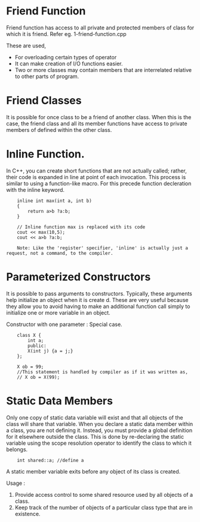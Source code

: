 # Friend Function
Friend function has access to all private and protected members of class for which it is friend.
Refer eg. 1-friend-function.cpp

These are used,
- For overloading certain types of operator
- It can make creation of I/O functions easier.
- Two or more classes may contain members that are interrelated relative to other parts of program.

# Friend Classes
It is possible for once class to be a friend of another class. When this is the case, the friend class and all its member functions have access to private members of defined within the other class.


# Inline Function.
In C++, you can create short functions that are not actually called; rather, their code is expanded in line at point of each invocation. This process is similar to using a function-like macro. For this precede function decleration with the inline keyword.

```
    inline int max(int a, int b)
    {
        return a>b ?a:b;
    }

    // Inline function max is replaced with its code
    cout << max(10,5);
    cout << a>b ?a:b;

    Note: Like the 'register' specifier, 'inline' is actually just a request, not a command, to the compiler.
```

# Parameterized Constructors

It is possible to pass arguments to constructors. Typically, these arguments help initialize an object when it is create d. These are very useful because they allow you to avoid having to make an additional function call simply to initialize one or more variable in an object.

Constructor with one parameter : Special case.

```
    class X {
        int a;
        public:
        X(int j) {a = j;}
    };

    X ob = 99; 
    //This statement is handled by compiler as if it was written as,
    // X ob = X(99);
```
# Static Data Members

Only one copy of static data variable will exist and that all objects of the class will share that variable.
When you declare a static data member within a class, you are not defining it. Instead, you must provide a global definition for it elsewhere outside the class. This is done by re-declaring the static variable using the scope resolution operator to identify the class to which it belongs.

```
    int shared::a; //define a
```

A static member variable exits before any object of its class is created.

Usage :
1)  Provide access control to some shared resource used by all objects of a class.
2)  Keep track of the number of objects of a particular class type that are in existence.